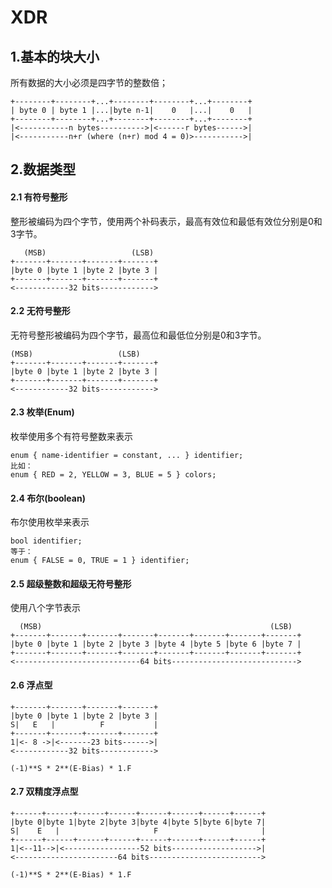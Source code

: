 # XDR

## 1.基本的块大小
所有数据的大小必须是四字节的整数倍；
```
+--------+--------+...+--------+--------+...+--------+
| byte 0 | byte 1 |...|byte n-1|    0   |...|    0   |
+--------+--------+...+--------+--------+...+--------+
|<-----------n bytes---------->|<------r bytes------>|
|<-----------n+r (where (n+r) mod 4 = 0)>----------->|
```

## 2.数据类型
#### 2.1 有符号整形
整形被编码为四个字节，使用两个补码表示，最高有效位和最低有效位分别是0和3字节。
```
   (MSB)                   (LSB)
+-------+-------+-------+-------+
|byte 0 |byte 1 |byte 2 |byte 3 |
+-------+-------+-------+-------+
<------------32 bits------------>
```

#### 2.2 无符号整形
无符号整形被编码为四个字节，最高位和最低位分别是0和3字节。
```
(MSB)                   (LSB)
+-------+-------+-------+-------+
|byte 0 |byte 1 |byte 2 |byte 3 |
+-------+-------+-------+-------+
<------------32 bits------------>
```

#### 2.3 枚举(Enum)
枚举使用多个有符号整数来表示
```
enum { name-identifier = constant, ... } identifier;
比如：
enum { RED = 2, YELLOW = 3, BLUE = 5 } colors;
```

#### 2.4 布尔(boolean)
布尔使用枚举来表示
```
bool identifier;
等于：
enum { FALSE = 0, TRUE = 1 } identifier;
```

#### 2.5 超级整数和超级无符号整形
使用八个字节表示
```
  (MSB)                                                   (LSB)
+-------+-------+-------+-------+-------+-------+-------+-------+
|byte 0 |byte 1 |byte 2 |byte 3 |byte 4 |byte 5 |byte 6 |byte 7 |
+-------+-------+-------+-------+-------+-------+-------+-------+
<----------------------------64 bits---------------------------->
```

#### 2.6 浮点型
```
+-------+-------+-------+-------+
|byte 0 |byte 1 |byte 2 |byte 3 |
S|   E   |          F           |
+-------+-------+-------+-------+
1|<- 8 ->|<-------23 bits------>|
<------------32 bits------------>

(-1)**S * 2**(E-Bias) * 1.F
```

#### 2.7 双精度浮点型
```
+------+------+------+------+------+------+------+------+
|byte 0|byte 1|byte 2|byte 3|byte 4|byte 5|byte 6|byte 7|
S|    E   |                     F                       |
+------+------+------+------+------+------+------+------+
1|<--11-->|<-----------------52 bits------------------->|
<-----------------------64 bits------------------------->

(-1)**S * 2**(E-Bias) * 1.F
```
